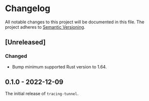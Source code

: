 # Changelog

All notable changes to this project will be documented in this file.
The project adheres to [Semantic Versioning](http://semver.org/spec/v2.0.0.html).

## [Unreleased]

### Changed

- Bump minimum supported Rust version to 1.64.

## 0.1.0 - 2022-12-09

The initial release of `tracing-tunnel`.
